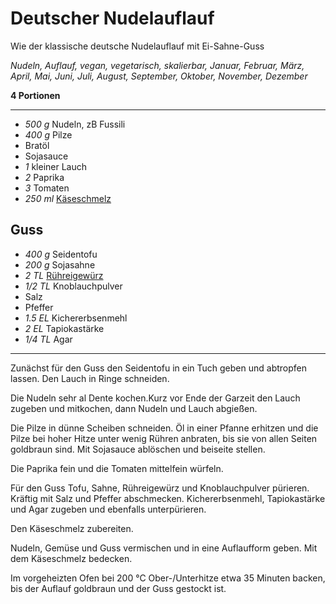 # Deutscher Nudelauflauf

Wie der klassische deutsche Nudelauflauf mit Ei-Sahne-Guss

*Nudeln, Auflauf, vegan, vegetarisch, skalierbar, Januar, Februar, März, April, Mai, Juni, Juli, August, September, Oktober, November, Dezember*

**4 Portionen**

---

- *500 g* Nudeln, zB Fussili
- *400 g* Pilze
- Bratöl
- Sojasauce
- *1* kleiner Lauch
- *2* Paprika
- *3* Tomaten
- *250 ml* [Käseschmelz](nussiger_kaeseschmelz.md)

## Guss

- *400 g* Seidentofu
- *200 g* Sojasahne
- *2 TL* [Rühreigewürz](ruehreigewuerz.md)
- *1/2 TL* Knoblauchpulver
- Salz
- Pfeffer
- *1.5 EL* Kichererbsenmehl
- *2 EL* Tapiokastärke
- *1/4 TL* Agar

---

Zunächst für den Guss den Seidentofu in ein Tuch geben und abtropfen lassen. Den Lauch in Ringe schneiden.

Die Nudeln sehr al Dente kochen.Kurz vor Ende der Garzeit den Lauch zugeben und mitkochen, dann Nudeln und Lauch abgießen.

Die Pilze in dünne Scheiben schneiden. Öl in einer Pfanne erhitzen und die Pilze bei hoher Hitze unter wenig Rühren anbraten, bis sie von allen Seiten goldbraun sind. Mit Sojasauce ablöschen und beiseite stellen.

Die Paprika fein und die Tomaten mittelfein würfeln.

Für den Guss Tofu, Sahne, Rühreigewürz und Knoblauchpulver pürieren. Kräftig mit Salz und Pfeffer abschmecken. Kichererbsenmehl, Tapiokastärke und Agar zugeben und ebenfalls unterpürieren.

Den Käseschmelz zubereiten.

Nudeln, Gemüse und Guss vermischen und in eine Auflaufform geben. Mit dem Käseschmelz bedecken.

Im vorgeheizten Ofen bei 200 °C Ober-/Unterhitze etwa 35 Minuten backen, bis der Auflauf goldbraun und der Guss gestockt ist.
